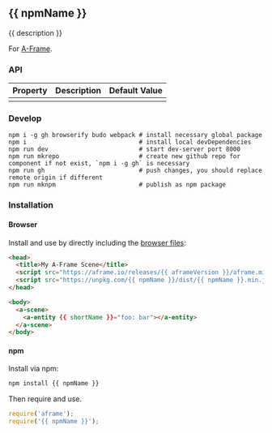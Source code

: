 ## {{ npmName }}

{{ description }}

For [A-Frame](https://aframe.io).

### API

| Property | Description | Default Value |
| -------- | ----------- | ------------- |
|          |             |               |


### Develop

```
npm i -g gh browserify budo webpack # install necessary global package
npm i                               # install local devDependencies
npm run dev                         # start dev-server port 8000
npm run mkrepo                      # create new github repo for component if not exist, `npm i -g gh` is necessary
npm run gh                          # push changes, you should replace remote origin if different
npm run mknpm                       # publish as npm package
```

### Installation

#### Browser

Install and use by directly including the [browser files](dist):

```html
<head>
  <title>My A-Frame Scene</title>
  <script src="https://aframe.io/releases/{{ aframeVersion }}/aframe.min.js"></script>
  <script src="https://unpkg.com/{{ npmName }}/dist/{{ npmName }}.min.js"></script>
</head>

<body>
  <a-scene>
    <a-entity {{ shortName }}="foo: bar"></a-entity>
  </a-scene>
</body>
```

<!-- If component is accepted to the Registry, uncomment this. -->
<!--
Or with [angle](https://npmjs.com/package/angle/), you can install the proper
version of the component straight into your HTML file, respective to your
version of A-Frame:

```sh
angle install {{ npmName }}
```
-->

#### npm

Install via npm:

```bash
npm install {{ npmName }}
```

Then require and use.

```js
require('aframe');
require('{{ npmName }}');
```
